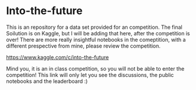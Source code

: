 # Into-the-future

This is an repository for a data set provided for an competition. The final Soilution is on Kaggle, but I will be adding that here, after the competition is over!
There are more really insightful notebooks in the comeptition, with a different prespective from mine, please review the competition. 

https://www.kaggle.com/c/into-the-future

Mind you, it is an in class competition, so you will not be able to enter the competition! This link will only let you see the discussions, the public notebooks and the leaderboard :)
